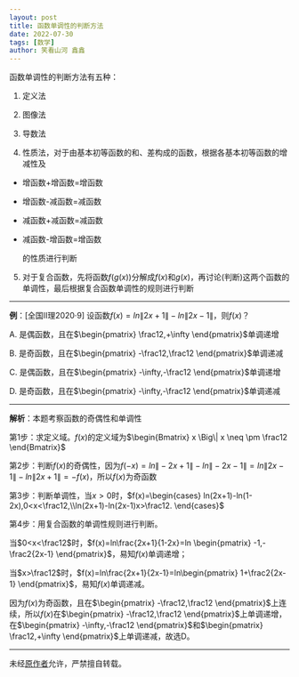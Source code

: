 ```yaml
---
layout: post
title: 函数单调性的判断方法
date: 2022-07-30
tags: [数学]
author: 笑看山河 鑫鑫
---
```


函数单调性的判断方法有五种：

1. 定义法

2. 图像法

3. 导数法

4. 性质法，对于由基本初等函数的和、差构成的函数，根据各基本初等函数的增减性及
- 增函数+增函数=增函数

- 增函数-减函数=减函数

- 减函数+减函数=减函数

- 减函数-增函数=增函数
  
  的性质进行判断
5. 对于复合函数，先将函数$f(g(x))$分解成$f(x)$和$g(x)$，再讨论(判断)这两个函数的单调性，最后根据复合函数单调性的规则进行判断

---

**例**：[全国Ⅱ理2020·9] 设函数$f(x) = ln \| 2x + 1 \| -ln \| 2x-1 \|$，则$f(x)$？

A. 是偶函数，且在$\begin{pmatrix} \frac12,+\infty \end{pmatrix}$单调递增

B. 是奇函数，且在$\begin{pmatrix} -\frac12,\frac12 \end{pmatrix}$单调递减

C. 是偶函数，且在$\begin{pmatrix} -\infty,-\frac12 \end{pmatrix}$单调递增

D. 是奇函数，且在$\begin{pmatrix} -\infty,-\frac12 \end{pmatrix}$单调递减

---

**解析**：本题考察函数的奇偶性和单调性

第1步：求定义域。$f(x)$的定义域为$\begin{Bmatrix} x \Big\| x \neq \pm \frac12 \end{Bmatrix}$

第2步：判断$f(x)$的奇偶性，因为$f(-x)=ln\|-2x+1\|-ln\|-2x-1\|=ln\|2x-1\|-ln\|2x+1\| = -f(x)$，所以$f(x)$为奇函数

第3步：判断单调性，当$x>0$时，$f(x)=\begin{cases} ln(2x+1)-ln(1-2x),0<x<\frac12,\\ln(2x+1)-ln(2x-1)x>\frac12. \end{cases}$

第4步：用复合函数的单调性规则进行判断。

当$0<x<\frac12$时，$f(x)=ln\frac{2x+1}{1-2x}=ln \begin{pmatrix} -1,-\frac2{2x-1} \end{pmatrix}$，易知$f(x)$单调递增；

当$x>\frac12$时，$f(x)=ln\frac{2x+1}{2x-1}=ln\begin{pmatrix} 1+\frac2{2x-1} \end{pmatrix}$，易知$f(x)$单调递减。

因为$f(x)$为奇函数，且在$\begin{pmatrix} -\frac12,\frac12 \end{pmatrix}$上连续，所以$f(x)$在$\begin{pmatrix} -\frac12,\frac12 \end{pmatrix}$上单调递增，在$\begin{pmatrix} -\infty,-\frac12 \end{pmatrix}$和$\begin{pmatrix} \frac12,+\infty \end{pmatrix}$上单调递减，故选D。

---

未经[原作者](mailto:reprint@xilong.tk)允许，严禁擅自转载。
